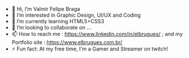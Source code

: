 - 👋 Hi, I’m Valmir Felipe Braga
- 👀 I’m interested in Graphic Design, UI/UX and Coding
- 🌱 I’m currently learning HTML5+CSS3
- 💞️ I’m looking to collaborate on ...
- 📫 How to reach me : https://www.linkedin.com/in/elbrugues/ ; and my Portfolio site : https://www.elbrugues.com.br/
- ⚡ Fun fact: At my free time, I'm a Gamer and Streamer on twitch!

<!---
elbrugues/elbrugues is a ✨ special ✨ repository because its `README.md` (this file) appears on your GitHub profile.
You can click the Preview link to take a look at your changes.
--->

